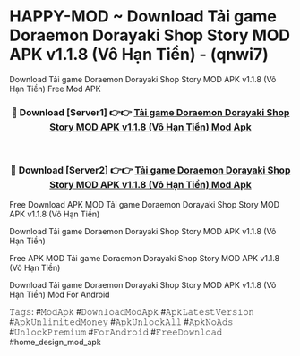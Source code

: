 # HAPPY-MOD ~ Download Tải game Doraemon Dorayaki Shop Story MOD APK v1.1.8 (Vô Hạn Tiền) - (qnwi7)
Download Tải game Doraemon Dorayaki Shop Story MOD APK v1.1.8 (Vô Hạn Tiền) Free Mod APK

<div align="center">
<h3>🔴 Download [Server1] 👉👉 <a href="https://apk-comot.site?title=Tải_game_Doraemon_Dorayaki_Shop_Story_MOD_APK_v1.1.8_(Vô_Hạn_Tiền)">Tải game Doraemon Dorayaki Shop Story MOD APK v1.1.8 (Vô Hạn Tiền) Mod Apk</a></h3><br>

<h3>🔴 Download [Server2] 👉👉 <a href="https://apk-comot.site?title=Tải_game_Doraemon_Dorayaki_Shop_Story_MOD_APK_v1.1.8_(Vô_Hạn_Tiền)">Tải game Doraemon Dorayaki Shop Story MOD APK v1.1.8 (Vô Hạn Tiền) Mod Apk</a></h3>
</div>


Free Download APK MOD Tải game Doraemon Dorayaki Shop Story MOD APK v1.1.8 (Vô Hạn Tiền)

Download Tải game Doraemon Dorayaki Shop Story MOD APK v1.1.8 (Vô Hạn Tiền) 

Free APK MOD Tải game Doraemon Dorayaki Shop Story MOD APK v1.1.8 (Vô Hạn Tiền) 

Download Tải game Doraemon Dorayaki Shop Story MOD APK v1.1.8 (Vô Hạn Tiền) Mod For Android

𝚃𝚊𝚐𝚜: #𝙼𝚘𝚍𝙰𝚙𝚔 #𝙳𝚘𝚠𝚗𝚕𝚘𝚊𝚍𝙼𝚘𝚍𝙰𝚙𝚔 #𝙰𝚙𝚔𝙻𝚊𝚝𝚎𝚜𝚝𝚅𝚎𝚛𝚜𝚒𝚘𝚗 #𝙰𝚙𝚔𝚄𝚗𝚕𝚒𝚖𝚒𝚝𝚎𝚍𝙼𝚘𝚗𝚎𝚢 #𝙰𝚙𝚔𝚄𝚗𝚕𝚘𝚌𝚔𝙰𝚕𝚕 #𝙰𝚙𝚔𝙽𝚘𝙰𝚍𝚜 #𝚄𝚗𝚕𝚘𝚌𝚔𝙿𝚛𝚎𝚖𝚒𝚞𝚖 #𝙵𝚘𝚛𝙰𝚗𝚍𝚛𝚘𝚒𝚍 #𝙵𝚛𝚎𝚎𝙳𝚘𝚠𝚗𝚕𝚘𝚊𝚍 #home_design_mod_apk
